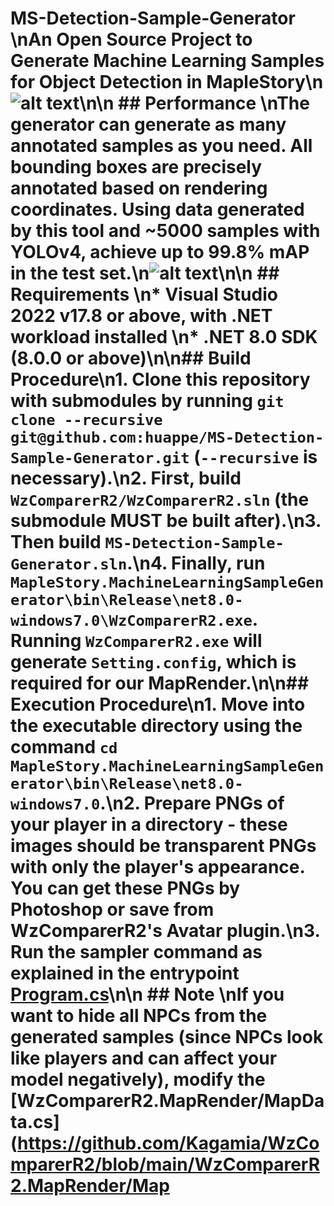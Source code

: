 # MS-Detection-Sample-Generator \nAn Open Source Project to Generate Machine Learning Samples for Object Detection in MapleStory\n![alt text](https://github.com/huappe/MS-Detection-Sample-Generator/blob/main/pictures/result.png)\n\n ## Performance \nThe generator can generate as many annotated samples as you need. All bounding boxes are precisely annotated based on rendering coordinates. Using data generated by this tool and ~5000 samples with YOLOv4, achieve up to 99.8% mAP in the test set.\n![alt text](https://github.com/huappe/MS-Detection-Sample-Generator/blob/main/pictures/chart_yolov4-custom.png)\n\n ## Requirements \n* Visual Studio 2022 v17.8 or above, with .NET workload installed \n* .NET 8.0 SDK (8.0.0 or above)\n\n## Build Procedure\n1. Clone this repository with submodules by running `git clone --recursive git@github.com:huappe/MS-Detection-Sample-Generator.git` (`--recursive` is necessary).\n2. First, build `WzComparerR2/WzComparerR2.sln` (the submodule MUST be built after).\n3. Then build `MS-Detection-Sample-Generator.sln`.\n4. Finally, run `MapleStory.MachineLearningSampleGenerator\bin\Release\net8.0-windows7.0\WzComparerR2.exe`. Running `WzComparerR2.exe` will generate `Setting.config`, which is required for our MapRender.\n\n## Execution Procedure\n1. Move into the executable directory using the command `cd MapleStory.MachineLearningSampleGenerator\bin\Release\net8.0-windows7.0`.\n2. Prepare PNGs of your player in a directory - these images should be transparent PNGs with only the player's appearance. You can get these PNGs by Photoshop or save from WzComparerR2's Avatar plugin.\n3. Run the sampler command as explained in the entrypoint [Program.cs](https://github.com/huappe/MS-Detection-Sample-Generator/blob/main/MapleStory.MachineLearningSampleGenerator/Program.cs)\n\n ## Note \nIf you want to hide all NPCs from the generated samples (since NPCs look like players and can affect your model negatively), modify the [WzComparerR2.MapRender/MapData.cs](https://github.com/Kagamia/WzComparerR2/blob/main/WzComparerR2.MapRender/Map